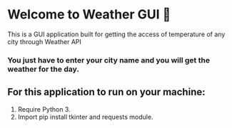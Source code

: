 # Welcome to Weather GUI :wave:
This is a GUI application built for getting the access of temperature of any city through Weather API

### You just have to enter your city name and you will get the weather for the day.

## For this application to run on your machine:
1. Require Python 3.
2. Import pip install tkinter and requests module.

